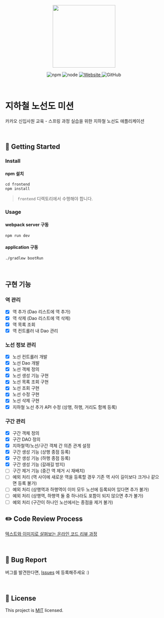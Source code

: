 <p align="center">
    <img width="200px;" src="https://raw.githubusercontent.com/woowacourse/atdd-subway-admin-frontend/master/images/main_logo.png"/>
</p>
<p align="center">
  <img alt="npm" src="https://img.shields.io/badge/npm-%3E%3D%205.5.0-blue">
  <img alt="node" src="https://img.shields.io/badge/node-%3E%3D%209.3.0-blue">
  <a href="https://edu.nextstep.camp/c/R89PYi5H" alt="nextstep atdd">
    <img alt="Website" src="https://img.shields.io/website?url=https%3A%2F%2Fedu.nextstep.camp%2Fc%2FR89PYi5H">
  </a>
  <img alt="GitHub" src="https://img.shields.io/github/license/next-step/spring-subway-admin-kakao">
</p>

<br>

# 지하철 노선도 미션
카카오 신입사원 교육 - 스프링 과정 실습을 위한 지하철 노선도 애플리케이션

<br>

## 🚀 Getting Started

### Install
#### npm 설치
```
cd frontend
npm install
```
> `frontend` 디렉토리에서 수행해야 합니다.

### Usage
#### webpack server 구동
```
npm run dev
```
#### application 구동
```
./gradlew bootRun
```
<br>

## 구현 기능

### 역 관리
- [x] 역 추가 (Dao 리스트에 역 추가)
- [x] 역 삭제 (Dao 리스트에 역 삭제)
- [x] 역 목록 조회
- [x] 역 컨트롤러 내 Dao 관리

### 노선 정보 관리
- [x] 노선 컨트롤러 개발
- [x] 노선 Dao 개발
- [x] 노선 객체 정의
- [x] 노선 생성 기능 구현
- [x] 노선 목록 조회 구현
- [x] 노선 조회 구현
- [x] 노선 수정 구현
- [x] 노선 삭제 구현
- [x] 지하철 노선 추가 API 수정 (상행, 하행, 거리도 함께 등록)

### 구간 관리
- [x] 구간 객체 정의
- [x] 구간 DAO 정의
- [x] 지하철역/노선/구간 객체 간 의존 관계 설정
- [x] 구간 생성 기능 (상행 종점 등록)
- [x] 구간 생성 기능 (하행 종점 등록)
- [x] 구간 생성 기능 (갈래길 방지)
- [ ] 구간 제거 기능 (중간 역 제거 시 재배치)
- [ ] 예외 처리 (역 사이에 새로운 역을 등록할 경우 기존 역 사이 길이보다 크거나 같으면 등록 불가)
- [ ] 예외 처리 (상행역과 하행역이 이미 모두 노선에 등록되어 있다면 추가 불가)
- [ ] 예외 처리 (상행역, 하행역 둘 중 하나라도 포함이 되지 않으면 추가 불가)
- [ ] 예외 처리 (구간이 하나인 노선에서는 종점을 제거 불가)

## ✏️ Code Review Process
[텍스트와 이미지로 살펴보는 온라인 코드 리뷰 과정](https://github.com/next-step/nextstep-docs/tree/master/codereview)

<br>

## 🐞 Bug Report

버그를 발견한다면, [Issues](https://github.com/next-step/spring-subway-admin-kakao/issues) 에 등록해주세요 :)

<br>

## 📝 License

This project is [MIT](https://github.com/next-step/spring-subway-admin-kakao/blob/master/LICENSE) licensed.
